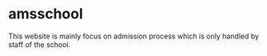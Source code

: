 # amsschool
This website is mainly focus on admission process which is only handled by staff of the school.
